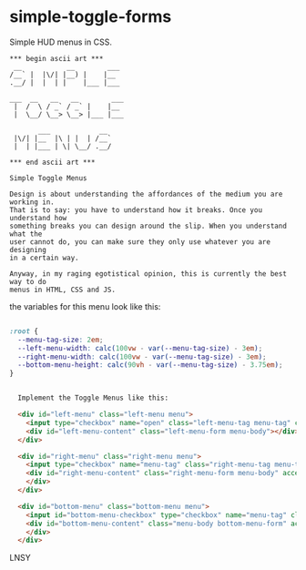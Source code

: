 # simple-toggle-forms
Simple HUD menus in CSS. 

``` code
*** begin ascii art ***
 __           __        ___
/__` |  |\/| |__) |    |__
.__/ |  |  | |    |___ |___

___  __   __   __        ___
 |  /  \ / _` / _` |    |__
 |  \__/ \__> \__> |___ |___

       ___            __
 |\/| |__  |\ | |  | /__`
 |  | |___ | \| \__/ .__/

*** end ascii art ***

```

	Simple Toggle Menus

	Design is about understanding the affordances of the medium you are working in. 
	That is to say: you have to understand how it breaks. Once you understand how
	something breaks you can design around the slip. When you understand what the 
	user cannot do, you can make sure they only use whatever you are designing
	in a certain way.

	Anyway, in my raging egotistical opinion, this is currently the best way to do 
	menus in HTML, CSS and JS. 

  the variables for this menu look like this:

``` CSS

:root {
  --menu-tag-size: 2em;
  --left-menu-width: calc(100vw - var(--menu-tag-size) - 3em);
  --right-menu-width: calc(100vw - var(--menu-tag-size) - 3em);
  --bottom-menu-height: calc(90vh - var(--menu-tag-size) - 3.75em);
}
```

``` HTML

  Implement the Toggle Menus like this:

  <div id="left-menu" class="left-menu menu">
    <input type="checkbox" name="open" class="left-menu-tag menu-tag" checked/>
    <div id="left-menu-content" class="left-menu-form menu-body"></div>
  </div>

  <div id="right-menu" class="right-menu menu">
    <input type="checkbox" name="menu-tag" class="right-menu-tag menu-tag" checked/>
    <div id="right-menu-content" class="right-menu-form menu-body" accept-charset="utf-8">
    </div>
  </div>

  <div id="bottom-menu" class="bottom-menu menu">
    <input id="bottom-menu-checkbox" type="checkbox" name="menu-tag" class="bottom-menu-tag menu-tag" checked />
    <div id="bottom-menu-content" class="menu-body bottom-menu-form" accept-charset="utf-8">
    </div>
  </div> 

```
LNSY 